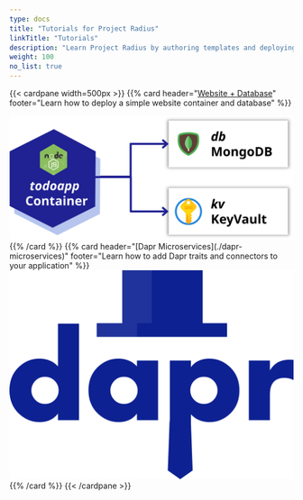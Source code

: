 ```yaml
---
type: docs
title: "Tutorials for Project Radius"
linkTitle: "Tutorials"
description: "Learn Project Radius by authoring templates and deploying working applications"
weight: 100
no_list: true
---
```


{{< cardpane width=500px >}}
{{% card header="[Website + Database](./webapp)" footer="Learn how to deploy a simple website container and database" %}}
<div class="text-center">
  <a href="./webapp">
    <img src="webapp.svg" alt="Dapr logo">
  </a>
</div>
{{% /card %}}
{{% card header="[Dapr Microservices](./dapr-microservices)" footer="Learn how to add Dapr traits and connectors to your application" %}}
<div class="text-center">
  <a href="./dapr-microservices">
    <img src="dapr-microservices.svg" alt="Dapr logo">
  </a>
</div>
{{% /card %}}
{{< /cardpane >}}
